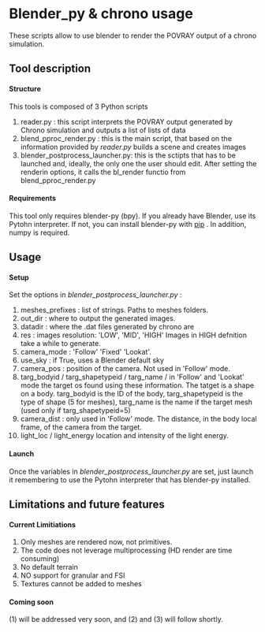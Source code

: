 Blender_py & chrono usage
=============================================

These scripts allow to use blender to render the POVRAY output of a chrono simulation.

## Tool description
#### Structure
This tools is composed of 3 Python scripts
1. reader.py : this script interprets the POVRAY output generated by Chrono simulation and outputs a list of lists of data
2. blend_pproc_render.py : this is the main script, that based on the information provided by _reader.py_ builds a scene and creates images 
2. blender_postprocess_launcher.py: this is the sctipts that has to be launched and, ideally, the only one the user should edit. After setting the renderin options, it calls the bl_render functio from blend_pproc_render.py

#### Requirements

This tool only requires blender-py (bpy). If you already have Blender, use its Pytohn interpreter.
If not, you can install blender-py with  [pip](https://pypi.org/project/bpy/) .
In addition, numpy is required.

## Usage
#### Setup
Set the options in _blender_postprocess_launcher.py_ :
1. meshes_prefixes : list of strings. Paths to meshes folders.
2. out_dir : where to output the generated images.
2. datadir : where the .dat files generated by chrono are
3. res : images resolution: 'LOW', 'MID', 'HIGH' Images in HIGH defnition take a while to generate.
4. camera_mode : 'Follow' 'Fixed' 'Lookat'. 
5. use_sky : if True, uses a Blender default sky
6. camera_pos : position of the camera. Not used in 'Follow' mode.
7. targ_bodyid / targ_shapetypeid / targ_name / in 'Follow' and 'Lookat' mode the target os found using these information. The tatget is a shape on a body. targ_bodyid is the ID of the body, targ_shapetypeid is the type of shape (5 for meshes), targ_name is the name if the target mesh (used only if targ_shapetypeid=5)
8. camera_dist : only used in 'Follow' mode. The distance, in the body local frame, of the camera from the target.
8. light_loc / light_energy location and intensity of the light energy.

#### Launch
Once the variables in _blender_postprocess_launcher.py_ are set, just launch it remembering to use the Pytohn interpreter that has blender-py installed.

## Limitations and future features
#### Current Limitiations
1. Only meshes are rendered now, not primitives. 
2. The code does not leverage multiprocessing (HD render are time consuming)
2. No default terrain
3. NO support for granular and FSI
4. Textures cannot be added to meshes

#### Coming soon
(1) will be addressed very soon, and (2) and (3) will follow shortly.

